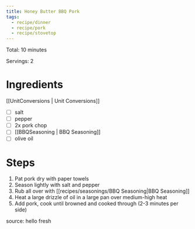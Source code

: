 ```yaml
---
title: Honey Butter BBQ Pork
tags:
  - recipe/dinner
  - recipe/pork
  - recipe/stovetop
---
```


Total: 10 minutes

Servings: 2

# Ingredients
[[UnitConversions | Unit Conversions]]

- [ ] salt
- [ ] pepper
- [ ] 2x pork chop
- [ ] [[BBQSeasoning | BBQ Seasoning]]
- [ ] olive oil

# Steps

1. Pat pork dry with paper towels
2. Season lightly with salt and pepper
3. Rub all over with [[recipes/seasonings/BBQ Seasoning|BBQ Seasoning]]
4. Heat a large drizzle of oil in a large pan over medium-high heat
5. Add pork, cook until browned and cooked through (2-3 minutes per side)

source: hello fresh
